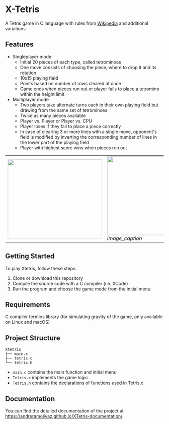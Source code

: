 # X-Tetris

A Tetris game in C language with rules from [Wikipedia](https://it.wikipedia.org/wiki/Tetris) and additional variations.

## Features

- Singleplayer mode
  - Initial 20 pieces of each type, called tetrominoes
  - One move consists of choosing the piece, where to drop it and its rotation
  - 10x15 playing field
  - Points based on number of rows cleared at once
  - Game ends when pieces run out or player fails to place a tetromino within the height limit
- Multiplayer mode
  - Two players take alternate turns each in their own playing field but drawing from the same set of tetrominoes
  - Twice as many pieces available 
  - Player vs. Player or Player vs. CPU
  - Player loses if they fail to place a piece correctly
  - In case of clearing 3 or more lines with a single move, opponent's field is modified by inverting the corresponding number of lines in the lower part     of the playing field
  - Player with highest score wins when pieces run out



<div align="center">
 <table>
   <tr>
<td><img src="http://vdapoi.altervista.org/ezgif-3-4b13a6c0a4.gif" width="300" height="250" /></td>
    <td><img src="http://vdapoi.altervista.org/ezgif.com-gif-maker-2.gif" width="300" height="250" />
  <em>image_caption</em></td> 
   </tr>
  </table>
</div>

## Getting Started

To play Xtetris, follow these steps:

1. Clone or download this repository
2. Compile the source code with a C compiler (i.e. XCode)
3. Run the program and choose the game mode from the initial menu

## Requirements

C compiler
termios library (for simulating gravity of the game, only available on Linux and macOS)

## Project Structure

    Xtetris               
    ├── main.c                   
    ├── tetris.c                  
    └── tetris.h

- `main.c` contains the main function and initial menu
- `Tetris.c` implements the game logic
- `Tetris.h` contains the declarations of functions used in Tetris.c

## Documentation

You can find the detailed documentation of the project at https://andreramolivaz.github.io/XTetris-documentation/.


